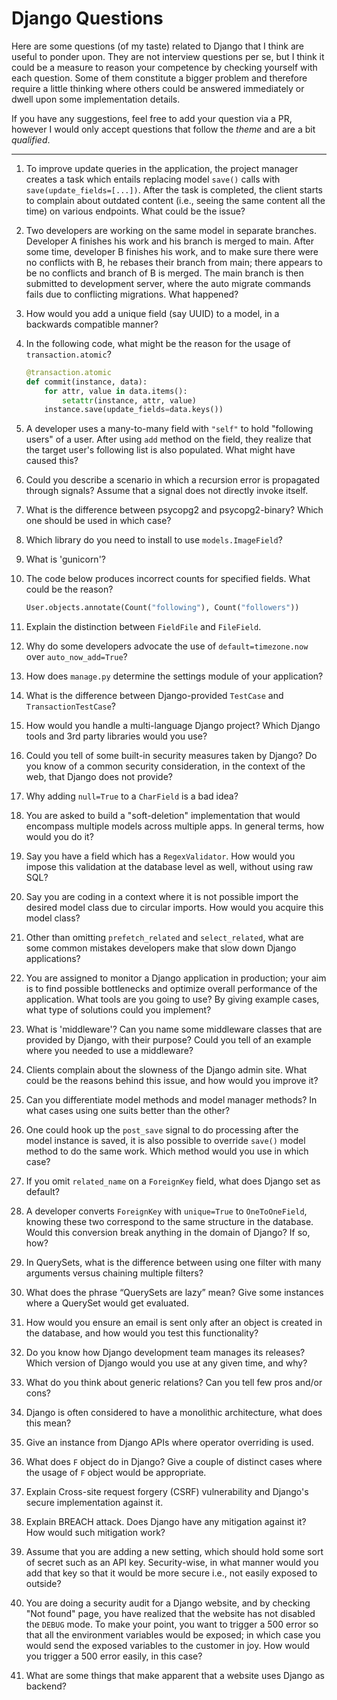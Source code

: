 # Django Questions


Here are some questions (of my taste) related to Django that I think are useful
to ponder upon. They are not interview questions per se, but I think it could be
a measure to reason your competence by checking yourself with each question.
Some of them constitute a bigger problem and therefore require a little thinking
where others could be answered immediately or dwell upon some implementation
details.

If you have any suggestions, feel free to add your question via a PR, however I
would only accept questions that follow the *theme* and are a bit *qualified*.


---


1. To improve update queries in the application, the project manager creates a
task which entails replacing model `save()` calls with
`save(update_fields=[...])`. After the task is completed, the client starts to
complain about outdated content (i.e., seeing the same content all the time) on
various endpoints. What could be the issue?

2. Two developers are working on the same model in separate branches. Developer
A finishes his work and his branch is merged to main. After some time, developer
B finishes his work, and to make sure there were no conflicts with B, he rebases
their branch from main; there appears to be no conflicts and branch of B is
merged. The main branch is then submitted to development server, where the auto
migrate commands fails due to conflicting migrations. What happened?

3. How would you add a unique field (say UUID) to a model, in a backwards
compatible manner?

4. In the following code, what might be the reason for the usage of
`transaction.atomic`?
   ```python
   @transaction.atomic
   def commit(instance, data):
       for attr, value in data.items():
           setattr(instance, attr, value)
       instance.save(update_fields=data.keys())
    ```

5. A developer uses a many-to-many field with `"self"` to hold "following users"
of a user. After using `add` method on the field, they realize that the target
user's following list is also populated. What might have caused this?

6. Could you describe a scenario in which a recursion error is propagated
through signals? Assume that a signal does not directly invoke itself.

7. What is the difference between psycopg2 and psycopg2-binary? Which one should
be used in which case?

8. Which library do you need to install to use `models.ImageField`?

9. What is 'gunicorn'?

10. The code below produces incorrect counts for specified fields. What could be
the reason?
    ```python
    User.objects.annotate(Count("following"), Count("followers"))
    ```

11. Explain the distinction between `FieldFile` and `FileField`.

12. Why do some developers advocate the use of `default=timezone.now` over
`auto_now_add=True`?

13. How does `manage.py` determine the settings module of your application?

14. What is the difference between Django-provided `TestCase` and
`TransactionTestCase`?

15. How would you handle a multi-language Django project? Which Django tools and
3rd party libraries would you use?

16. Could you tell of some built-in security measures taken by Django? Do you
know of a common security consideration, in the context of the web, that Django
does not provide?

17. Why adding `null=True` to a `CharField` is a bad idea?

18. You are asked to build a "soft-deletion" implementation that would encompass
multiple models across multiple apps. In general terms, how would you do it?

19. Say you have a field which has a `RegexValidator`. How would you impose this 
validation at the database level as well, without using raw SQL?

20. Say you are coding in a context where it is not possible import
the desired model class due to circular imports. How would you acquire this
model class?

21. Other than omitting `prefetch_related` and `select_related`, what are some
common mistakes developers make that slow down Django applications?

22. You are assigned to monitor a Django application in production; your aim is
to find possible bottlenecks and optimize overall performance of the
application. What tools are you going to use? By giving example cases, what type
of solutions could you implement?

23. What is 'middleware'? Can you name some middleware classes that are provided
by Django, with their purpose? Could you tell of an example where you needed to
use a middleware?

24. Clients complain about the slowness of the Django admin site. What could be
the reasons behind this issue, and how would you improve it?

25. Can you differentiate model methods and model manager methods? In what cases
using one suits better than the other?

26. One could hook up the `post_save` signal to do processing after the model
instance is saved, it is also possible to override `save()` model method to do
the same work. Which method would you use in which case?

27. If you omit `related_name` on a `ForeignKey` field, what does Django set as
default?

28. A developer converts `ForeignKey` with `unique=True` to `OneToOneField`,
knowing these two correspond to the same structure in the database. Would this
conversion break anything in the domain of Django? If so, how?

29. In QuerySets, what is the difference between using one filter with many
arguments versus chaining multiple filters?

30. What does the phrase “QuerySets are lazy” mean? Give some instances where a
QuerySet would get evaluated.

31. How would you ensure an email is sent only after an object is created in
the database, and how would you test this functionality?

32. Do you know how Django development team manages its releases? Which version
of Django would you use at any given time, and why?

33. What do you think about generic relations? Can you tell few pros and/or
cons?

34. Django is often considered to have a monolithic architecture, what does this
mean?

35. Give an instance from Django APIs where operator overriding is used.

36. What does `F` object do in Django? Give a couple of distinct cases where the
usage of `F` object would be appropriate. 

37. Explain Cross-site request forgery (CSRF) vulnerability and Django's
secure implementation against it.

38. Explain BREACH attack. Does Django have any mitigation against it? How
would such mitigation work?

39. Assume that you are adding a new setting, which should hold some sort of
secret such as an API key. Security-wise, in what manner would you add that key
so that it would be more secure i.e., not easily exposed to outside?

40. You are doing a security audit for a Django website, and by checking
"Not found" page, you have realized that the website has not disabled the
`DEBUG` mode. To make your point, you want to trigger a 500 error so that all 
the environment variables would be exposed; in which case you would send the
exposed variables to the customer in joy. How would you trigger a 500 error
easily, in this case?

41. What are some things that make apparent that a website uses Django as backend?
